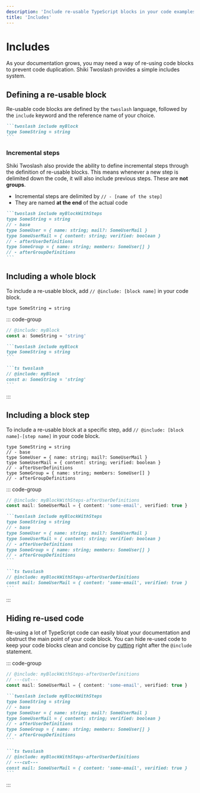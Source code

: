 ```yaml
---
description: 'Include re-usable TypeScript blocks in your code examples.'
title: 'Includes'
---
```


# Includes

As your documentation grows, you may need a way of re-using code blocks to prevent code duplication. Shiki Twoslash provides a simple includes system.

## Defining a re-usable block

Re-usable code blocks are defined by the `twoslash` language, followed by the `include` keyword and the reference name of your choice.

````md
```twoslash include myBlock
type SomeString = string
```
````

### Incremental steps

Shiki Twoslash also provide the ability to define incremental steps through the definition of re-usable blocks. This means whenever a new step is delimited down the code, it will also include previous steps. These are **not groups**.

-   Incremental steps are delimited by `// - [name of the step]`
-   They are named **at the end** of the actual code

````md
```twoslash include myBlockWithSteps
type SomeString = string
// - base
type SomeUser = { name: string; mail?: SomeUserMail }
type SomeUserMail = { content: string; verified: boolean }
// - afterUserDefinitions
type SomeGroup = { name: string; members: SomeUser[] }
// - afterGroupDefinitions
```
````

## Including a whole block

To include a re-usable block, add `// @include: [block name]` in your code block.

```twoslash include myBlock
type SomeString = string
```

::: code-group

```ts twoslash [output]
// @include: myBlock
const a: SomeString = 'string'
```

````md [markdown]
```twoslash include myBlock
type SomeString = string
```

```ts twoslash
// @include: myBlock
const a: SomeString = 'string'
```
````

:::

## Including a block step

To include a re-usable block at a specific step, add `// @include: [block name]-[step name]` in your code block.

```twoslash include myBlockWithSteps
type SomeString = string
// - base
type SomeUser = { name: string; mail?: SomeUserMail }
type SomeUserMail = { content: string; verified: boolean }
// - afterUserDefinitions
type SomeGroup = { name: string; members: SomeUser[] }
// - afterGroupDefinitions
```

::: code-group

```ts twoslash [output]
// @include: myBlockWithSteps-afterUserDefinitions
const mail: SomeUserMail = { content: 'some-email', verified: true }
```

````md [markdown]
```twoslash include myBlockWithSteps
type SomeString = string
// - base
type SomeUser = { name: string; mail?: SomeUserMail }
type SomeUserMail = { content: string; verified: boolean }
// - afterUserDefinitions
type SomeGroup = { name: string; members: SomeUser[] }
// - afterGroupDefinitions
```

```ts twoslash
// @include: myBlockWithSteps-afterUserDefinitions
const mail: SomeUserMail = { content: 'some-email', verified: true }
```
````

:::

## Hiding re-used code

Re-using a lot of TypeScript code can easily bloat your documentation and obstruct the main point of your code block. You can hide re-used code to keep your code blocks clean and concise by [cutting](cutting) right after the `@include` statement.

::: code-group

```ts twoslash [output]
// @include: myBlockWithSteps-afterUserDefinitions
// ---cut---
const mail: SomeUserMail = { content: 'some-email', verified: true }
```

````md [markdown]
```twoslash include myBlockWithSteps
type SomeString = string
// - base
type SomeUser = { name: string; mail?: SomeUserMail }
type SomeUserMail = { content: string; verified: boolean }
// - afterUserDefinitions
type SomeGroup = { name: string; members: SomeUser[] }
// - afterGroupDefinitions
```

```ts twoslash
// @include: myBlockWithSteps-afterUserDefinitions
// ---cut---
const mail: SomeUserMail = { content: 'some-email', verified: true }
```
````

:::
